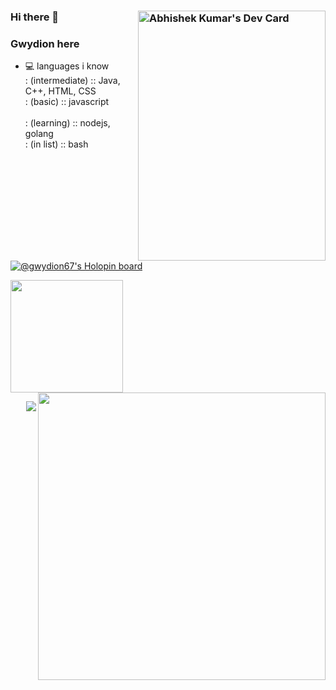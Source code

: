 ### Hi there 👋 <a href="https://app.daily.dev/gwydion67"><img style="float: right; margin: auto;" src="https://api.daily.dev/devcards/2e57308cbca44557aa034d9a3d90170d.png?r=h0u" height="400"  width="300" alt="Abhishek Kumar's Dev Card"/></a>

### Gwydion here 
- 💻 languages i know <br>
  : (intermediate) :: Java, C++, HTML, CSS  <br>
  : (basic) :: javascript <br>  
  : (learning) :: nodejs, golang <br> 
  : (in list) :: bash <br>

[![@gwydion67's Holopin board](https://holopin.me/gwydion67)](https://holopin.io/@gwydion67)

<a href="https://github.com/gwydion67">
<img height="180" src="https://github-readme-stats-eight-theta.vercel.app/api/top-langs/?username=gwydion67&layout=compact&langs_count=8&theme=nightowl"/>
</a>
<a href="https://github.com/gwydion67">
<img width="460" src="https://github-readme-stats-eight-theta.vercel.app/api?username=gwydion67&show_icons=true&theme=nightowl&include_all_commits=true&count_private=true" align="right"/>
</a>

<br>
<p>
  <img src="https://komarev.com/ghpvc/?username=gwydion67&style=flat-square" align="right"/>
</a> 
</p>

<!--
**gwydion67/gwydion67** is a ✨ _special_ ✨ repository because its `README.md` (this file) appears on your GitHub profile.

Here are some ideas to get you started:

- 🔭 I’m currently working on ...
- 🌱 I’m currently learning ...
- 👯 I’m looking to collaborate on ...
- 🤔 I’m looking for help with ...
- 💬 Ask me about ...
- 📫 How to reach me: ...
- 😄 Pronouns: ...
- ⚡ Fun fact: ...
-->
